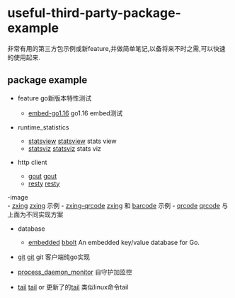 # useful-third-party-package-example

非常有用的第三方包示例或新feature,并做简单笔记,以备将来不时之需,可以快速的使用起来.

## package example

- feature go新版本特性测试
    - [embed-go1.16](feature/embed-go1.16) go1.16 embed测试

- runtime_statistics
    - [statsview](runtime_statistics/statsview) [statsview](github.com/go-echarts/statsview) stats view 
    - [statsviz](runtime_statistics/statsviz) [statsviz](github.com/arl/statsviz) stats viz

- http client
    - [gout](httpclient/gout) [gout](github.com/guonaihong/gout)
    - [resty](httpclient/resty) [resty](github.com/go-resty/resty)

-image    
    - [zxing](image/gozxing) [zxing](github.com/makiuchi-d/gozxing) 示例
    - [zxing-qrcode](image/barcode) [zxing](github.com/makiuchi-d/gozxing) 和 [barcode](github.com/boombuler/barcode) 示例
    - [qrcode](image/qrcode) [qrcode](github.com/skip2/go-qrcode) 与上面为不同实现方案

- database
    - [embedded](database/embedded) [bbolt](https://github.com/etcd-io/bbolt) An embedded key/value database for Go.

- [git](git) [git](github.com/go-git/go-git) git 客户端纯go实现
- [process_daemon_monitor](process_daemon_monitor) 自守护加监控
- [tail](tail) [tail](github.com/hpcloud/tail) or 更新了的[tail](github.com/nxadm/tail) 类似linux命令tail 